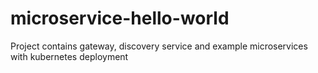 # microservice-hello-world
Project contains gateway, discovery service and example microservices with kubernetes deployment
